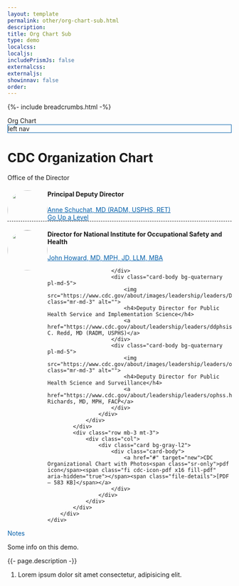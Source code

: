 ```yaml
---
layout: template
permalink: other/org-chart-sub.html
description: 
title: Org Chart Sub
type: demo
localcss: 
localjs:
includePrismJs: false
externalcss: 
externaljs:  
showinnav: false
order: 
---
```


{%- include breadcrumbs.html -%}

<style>

@media (min-width: 576px) { 
	.org-chart img {
		
	}	
}

/* Medium devices (tablets, 768px and up) */
@media (min-width: 768px) { 
	.org-chart img {
		width: 110px;
		height: 110px;
		border-radius: 50% !important;
		margin-right: 10px;
		float: left;
	}
	.org-chart .pl-5 {
		padding-left:3rem!important;
	}	
}

/* Large devices (desktops, 992px and up) */
@media (min-width: 992px) { 
	
 }

/* Extra large devices (large desktops, 1200px and up) */
@media (min-width: 1200px) {  }
	/* https://codepen.io/peterbenoit/pen/LYYjGYY */

.org-chart .pl-5 {
	padding-left:1rem!important;
}
.org-chart img {
	border-radius: 50% !important;
	width: 90px;
	height: 90px;
	margin-left: auto;
	margin-right: auto;
	display: block;
}





.org-chart.bg-primary {
  color: #000 !important;
}
.org-chart .card-body {
  position: relative;
}
.org-chart .card-body.bg-tertiary {
  border-bottom: 1px dashed;
}
.org-chart p {
  margin-bottom: 2px;
}
.org-chart h4 {
  font-weight: bold;
}
.org-chart a:not(.btn) {
  color: #005eaa !important;
  display: block;
}
.org-chart a:not(.btn) + a span {
  margin-left: 10px;
  font-size: 30px;
}
.org-chart .cdc-icon-arrow-alt-circle-down-solid {
  font-size: 30px;
}
.org-chart .cdc-icon-chevron-circle-right {
  font-size: 24px;
}

.org-chart .badge {
  position: absolute;
  left: 100px;
  top: 90px;
  padding: 8px 10px;
  border: 1px solid #c0c0c0;
}
.org-chart ul {
  list-style-type: none;
  padding-left: 0 !important;
}
.org-chart ul li {
  overflow: hidden;
}
.org-chart ul li ul {
  padding-left: 55px !important;
}

</style>

<div class="container">
	<span class="h3 d-block">Org Chart</span>
	<div class="row org-chart">
		<div class="col-md-3 vh100 d-none d-md-block" style="border: 1px solid #005eaa">left nav</div>
		<div class="col-md-9">
			<h1 id="content">CDC Organization Chart</h1>
			<div class="row">
				<div class="col">
					<div class="card">
						<div class="card-header h4 bg-primary">
							Office of the Director
						</div>
						<div class="card-body bg-tertiary">
							<img src="https://www.cdc.gov/about/images/leadership/leaders/pdd.jpg" class="ml-0 mr-3 float-left" alt="">
							<h4>Principal Deputy Director</h4>
							<a href="https://www.cdc.gov/about/leadership/director.htm">Anne Schuchat, MD (RADM, USPHS, RET)</a>
							<a href="org-chart.html" class="d-inline-block"><span class="cdc-icon-arrow-alt-circle-left-solid"></span></a> <a class="d-inline-block" href="org-chart.html">Go Up a Level</a>	
						</div>
						<div class="card-body bg-quaternary pl-md-5">
							<img src="https://www.cdc.gov/about/images/leadership/leaders/niosh.jpg" class="mr-md-3" alt="">
							<h4>Director for National Institute for Occupational Safety and Health</h4>
							<a href="https://www.cdc.gov/about/leadership/leaders/noish.html">John Howard, MD, MPH, JD, LLM, MBA</a>
												
						</div>
						<div class="card-body bg-quaternary pl-md-5">
							<img src="https://www.cdc.gov/about/images/leadership/leaders/DDPHSIS.jpg" class="mr-md-3" alt="">
							<h4>Deputy Director for Public Health Service and Implementation Science</h4>
							<a href="https://www.cdc.gov/about/leadership/leaders/ddphsis.html">Stephen C. Redd, MD (RADM, USPHS)</a>
						</div>
						<div class="card-body bg-quaternary pl-md-5">
							<img src="https://www.cdc.gov/about/images/leadership/leaders/ophss.jpg" class="mr-md-3" alt="">
							<h4>Deputy Director for Public Health Science and Surveillance</h4>
							<a href="https://www.cdc.gov/about/leadership/leaders/ophss.html">Chesley Richards, MD, MPH, FACP</a>
						</div>
					</div>
				</div>
			</div>
			<div class="row mb-3 mt-3">
				<div class="col">
					<div class="card bg-gray-l2">
						<div class="card-body">
							<a href="#" target="new">CDC Organizational Chart with Photos<span class="sr-only">pdf icon</span><span class="fi cdc-icon-pdf x16 fill-pdf" aria-hidden="true"></span><span class="file-details">[PDF – 583 KB]</span></a>
						</div>
					</div>
				</div>
			</div>
		</div>
	</div>
</div>

<script>
    window.addEventListener( 'DOMContentLoaded', function() {
        ( function( $ ) {
    
        } )( jQuery );
    } );
</script>


<div aria-multiselectable="true" class="accordion indicator-plus accordion-white mb-3" id="accordion-4" role="tabpanel">
	<div class="card">
		<div aria-expanded="false" class="card-header collapsed" data-target="#accordion-4-collapse-3" data-toggle="collapse" id="accordion-4-card-3" role="tab">
			<a class="card-title" data-controls="accordion-4-collapse-3">Notes</a>
		</div>
		<div aria-labelledby="accordion-4-card-3" class="collapse show" id="accordion-4-collapse-3" role="tabpanel">
			<div class="card-body">
				<p>Some info on this demo.</p>
				<p>{{- page.description -}}</p>
				<ol>
					<li>Lorem ipsum dolor sit amet consectetur, adipisicing elit.</li>
				</ol>
			</div>
		</div>
	</div>
</div>
